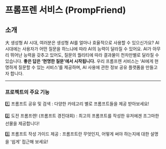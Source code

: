 # 프롬프렌 서비스 (PrompFriend)

## 소개
大 생성형 AI 시대, 여러분은 생성형 AI를 얼마나 효율적으로 사용할 수 있으신가요? AI 시대에는 사용자가 어떤 질문을 하느냐에 따라 AI의 능력이 달라질 수 있어요. AI가 아무리 뛰어난 능력을 갖추고 있어도, 질문의 퀄리티에 따라 결과물이 천차만별로 달라질 수 있습니다.
 **좋은 답은 ‘현명한 질문’에서 시작됩니다.**
우리 프롬프렌 서비스는 ‘AI에게 현명하게 질문할 수 있는 서비스’를 제공하며,  AI 사용에 관한 정보 공유 플랫폼을 만들고자 합니다.

---

### 프로젝트의 주요 기능

1️⃣ 프롬프트 공유 및 검색
: 다양한 카테고리 별로 프롬프트들을 제공 받아보세요!

2️⃣ 도전 프롬프렌! (프롬프트 경진대회)
: 최고의 프롬프트를 작성한 유저에겐 조그마한 선물을 제공합니다!

3️⃣ 프롬프트 작성 가이드 제공
: 프롬프트란 무엇인지, 어떻게 써야 하는지에 대한 설명을 ‘쉽게’ 접근해 보세요!

